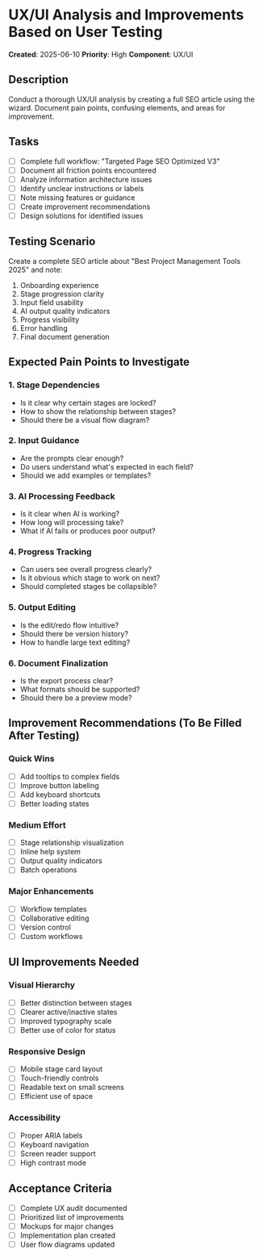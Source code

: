 # UX/UI Analysis and Improvements Based on User Testing

**Created**: 2025-06-10
**Priority**: High
**Component**: UX/UI

## Description
Conduct a thorough UX/UI analysis by creating a full SEO article using the wizard. Document pain points, confusing elements, and areas for improvement.

## Tasks
- [ ] Complete full workflow: "Targeted Page SEO Optimized V3"
- [ ] Document all friction points encountered
- [ ] Analyze information architecture issues
- [ ] Identify unclear instructions or labels
- [ ] Note missing features or guidance
- [ ] Create improvement recommendations
- [ ] Design solutions for identified issues

## Testing Scenario
Create a complete SEO article about "Best Project Management Tools 2025" and note:
1. Onboarding experience
2. Stage progression clarity
3. Input field usability
4. AI output quality indicators
5. Progress visibility
6. Error handling
7. Final document generation

## Expected Pain Points to Investigate

### 1. Stage Dependencies
- Is it clear why certain stages are locked?
- How to show the relationship between stages?
- Should there be a visual flow diagram?

### 2. Input Guidance
- Are the prompts clear enough?
- Do users understand what's expected in each field?
- Should we add examples or templates?

### 3. AI Processing Feedback
- Is it clear when AI is working?
- How long will processing take?
- What if AI fails or produces poor output?

### 4. Progress Tracking
- Can users see overall progress clearly?
- Is it obvious which stage to work on next?
- Should completed stages be collapsible?

### 5. Output Editing
- Is the edit/redo flow intuitive?
- Should there be version history?
- How to handle large text editing?

### 6. Document Finalization
- Is the export process clear?
- What formats should be supported?
- Should there be a preview mode?

## Improvement Recommendations (To Be Filled After Testing)

### Quick Wins
- [ ] Add tooltips to complex fields
- [ ] Improve button labeling
- [ ] Add keyboard shortcuts
- [ ] Better loading states

### Medium Effort
- [ ] Stage relationship visualization
- [ ] Inline help system
- [ ] Output quality indicators
- [ ] Batch operations

### Major Enhancements
- [ ] Workflow templates
- [ ] Collaborative editing
- [ ] Version control
- [ ] Custom workflows

## UI Improvements Needed

### Visual Hierarchy
- [ ] Better distinction between stages
- [ ] Clearer active/inactive states
- [ ] Improved typography scale
- [ ] Better use of color for status

### Responsive Design
- [ ] Mobile stage card layout
- [ ] Touch-friendly controls
- [ ] Readable text on small screens
- [ ] Efficient use of space

### Accessibility
- [ ] Proper ARIA labels
- [ ] Keyboard navigation
- [ ] Screen reader support
- [ ] High contrast mode

## Acceptance Criteria
- [ ] Complete UX audit documented
- [ ] Prioritized list of improvements
- [ ] Mockups for major changes
- [ ] Implementation plan created
- [ ] User flow diagrams updated